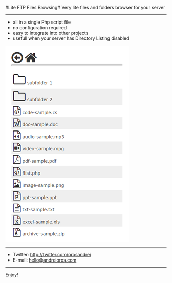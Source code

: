 #Lite FTP Files Browsing#
Very lite files and folders browser for your server
***
- all in a single Php script file
- no configuration required
- easy to integrate into other projects
- usefull when your server has Directory Listing disabled

![Alt text](lite-ftp-browser.PNG?raw=true "Lite FTP Files Browsing")


***

* Twitter: http://twitter.com/orosandrei
* E-mail: hello@andreioros.com

***

Enjoy!
